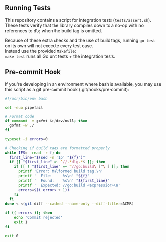 ## Running Tests

This repository contains a script for integration tests (`tests/assert.sh`).  
These tests verify that the library compiles down to a no-op with no references to `dlg` when the build tag is omitted.  

Because of these extra checks and the use of build tags, running `go test` on its own will not execute every test case.  
Instead use the provided `Makefile`:  
`make test` runs all Go unit tests + the integration tests.

## Pre-commit Hook

If you're developing in an environment where bash is available, you may use this script as a git pre-commit hook (.git/hooks/pre-commit):

```bash
#!/usr/bin/env bash

set -euo pipefail

# Format code
if command -v gofmt &>/dev/null; then
  gofmt -w ./
fi

typeset -i errors=0

# Checking if build tags are formatted properly
while IFS=  read -r f; do
  first_line="$(sed -n '1p' "${f}")"
  if [[ "$first_line" =~ ^//.*dlg.*$ ]]; then
    if [[ ! "$first_line" =~ ^//go:build\ [^\ ] ]]; then
      printf 'Error: Malformed build tag.\n'
      printf '  File:     %s\n' "${f}"
      printf '  Found:    %s\n' "${first_line}"
      printf '  Expected: //go:build <expression>\n'
      errors=$(( errors + 1))
    fi
  fi
done < <(git diff --cached --name-only --diff-filter=ACMR)

if (( errors )); then
    echo 'Commit rejected'
    exit 1
fi

exit 0
```
